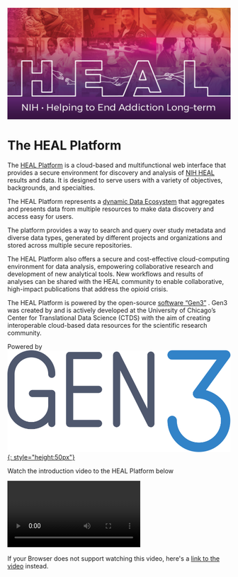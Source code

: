 <!-- ---
hide:
  - navigation
  - toc
--- -->

<!-- <style>
  .md-typeset h1,
  .md-content__button {
    display: none;
  }
</style> -->

[![](img/NIH_HEAL_header.jpg)](https://healdata.org/)

# The HEAL Platform

The [HEAL Platform](https://healdata.org/) is a cloud-based and multifunctional web interface that provides a secure environment for discovery and analysis of [NIH HEAL](https://heal.nih.gov/) results and data. It is designed to serve users with a variety of objectives, backgrounds, and specialties.

The HEAL Platform represents a [dynamic Data Ecosystem](https://heal.nih.gov/about/heal-data-ecosystem) that aggregates and presents data from multiple resources to make data discovery and access easy for users.

The platform provides a way to search and query over study metadata and diverse data types, generated by different projects and organizations and stored across multiple secure repositories.

The HEAL Platform also offers a secure and cost-effective cloud-computing environment for data analysis, empowering collaborative research and development of new analytical tools. New workflows and results of analyses can be shared with the HEAL community to enable collaborative, high-impact publications that address the opioid crisis.

The HEAL Platform is powered by the open-source [software “Gen3”](https://ctds.uchicago.edu/gen3) . Gen3 was created by and is actively developed at the University of Chicago’s Center for Translational Data Science (CTDS) with the aim of creating interoperable cloud-based data resources for the scientific research community.

Powered by  
[![Gen3_logo](img/gen3.png){: style="height:50px"}](https://ctds.uchicago.edu/gen3)

Watch the introduction video to the HEAL Platform below

![type:video](videos/HEAL_UI_Demo_July_2021.mp4)
  
If your Browser does not support watching this video, here's a [link to the video](videos/HEAL_UI_Demo_July_2021.mp4) instead.

